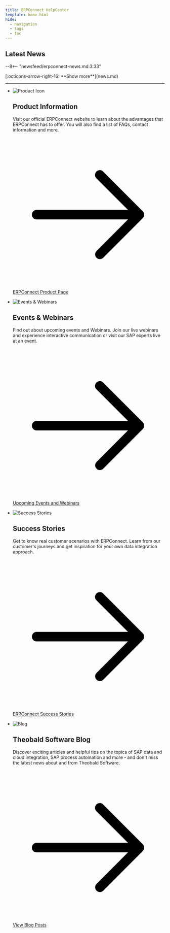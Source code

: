 ```yaml
---
title: ERPConnect HelpCenter
template: home.html
hide:
  - navigation
  - tags
  - toc
---
```


<!--
<h1> ERPConnect HelpCenter </h1>
-->

## Latest News

<div class="grid cards" markdown>

--8<-- "newsfeed/erpconnect-news.md:3:33"

</div>

<div class="home-show-more" markdown>[:octicons-arrow-right-16: **Show more**](news.md)</div>

<hr>

<div class="exploded-cards">

<ul>
	<li>
	<div class="exploded-card-icon">
		<span class "twemoji"><img src="./assets/images/logos/product-information.svg" alt="Product Icon"></span>
	</div>
	<div class="exploded-card-description">
		<h2>Product Information</h2>
		<p>Visit our official ERPConnect website to learn about the advantages that ERPConnect has to offer. You will also find a list of FAQs, contact information and more.</p>
		<p><a title="Open the ERPConnect Product Page" href="https://theobald-software.com/en/erpconnect/"><span class="twemoji"><svg viewBox="0 0 24 24" xmlns="http://www.w3.org/2000/svg"><path d="M13.22 19.03a.75.75 0 0 1 0-1.06L18.19 13H3.75a.75.75 0 0 1 0-1.5h14.44l-4.97-4.97a.749.749 0 0 1 .326-1.275.75.75 0 0 1 .734.215l6.25 6.25a.75.75 0 0 1 0 1.06l-6.25 6.25a.75.75 0 0 1-1.06 0"></path></svg></span> ERPConnect Product Page </a></p>
	</div>
	</li>
	<li>
	<div class="exploded-card-icon">
		<span class "twemoji"><img src="./assets/images/logos/events-webinars.svg" alt="Events & Webinars"></span>
	</div>
	<div class="exploded-card-description">
		<h2>Events & Webinars</h2>
		<p>Find out about upcoming events and Webinars. Join our live webinars and experience interactive communication or visit our SAP experts live at an event. </p>
		<p><a title="View upcoming events and webinars" href="https://theobald-software.com/en/resources/events-and-webinars/"><span class="twemoji"><svg viewBox="0 0 24 24" xmlns="http://www.w3.org/2000/svg"><path d="M13.22 19.03a.75.75 0 0 1 0-1.06L18.19 13H3.75a.75.75 0 0 1 0-1.5h14.44l-4.97-4.97a.749.749 0 0 1 .326-1.275.75.75 0 0 1 .734.215l6.25 6.25a.75.75 0 0 1 0 1.06l-6.25 6.25a.75.75 0 0 1-1.06 0"></path></svg></span> Upcoming Events and Webinars </a></p>
	</div>
	</li>
	<li>
	<div class="exploded-card-icon">
		<span class "twemoji"><img src="./assets/images/logos/success-stories.svg" alt="Success Stories"></span>
	</div>
	<div class="exploded-card-description">
		<h2>Success Stories</h2>
		<p>Get to know real customer scenarios with ERPConnect. Learn from our customer's journeys and get inspiration for your own data integration approach.</p>
		<p><a title="View Success Stories" href=" https://theobald-software.com/en/resources/success-stories?filter_one=default&filter_two=erpconnect"><span class="twemoji"><svg viewBox="0 0 24 24" xmlns="http://www.w3.org/2000/svg"><path d="M13.22 19.03a.75.75 0 0 1 0-1.06L18.19 13H3.75a.75.75 0 0 1 0-1.5h14.44l-4.97-4.97a.749.749 0 0 1 .326-1.275.75.75 0 0 1 .734.215l6.25 6.25a.75.75 0 0 1 0 1.06l-6.25 6.25a.75.75 0 0 1-1.06 0"></path></svg></span>ERPConnect Success Stories </a></p>
	</div>
    </li>
    <li>
    <div class="exploded-card-icon">
		<span class "twemoji"><img src="./assets/images/logos/blog.svg" alt="Blog"></span>
	</div>
	<div class="exploded-card-description">
		<h2>Theobald Software Blog</h2>
		<p>Discover exciting articles and helpful tips on the topics of SAP data and cloud integration, SAP process automation and more - and don't miss the latest news about and from Theobald Software.</p>
		<p><a title="Open the Theobald Software Blog" href="https://theobald-software.com/en/blog/"><span class="twemoji"><svg viewBox="0 0 24 24" xmlns="http://www.w3.org/2000/svg"><path d="M13.22 19.03a.75.75 0 0 1 0-1.06L18.19 13H3.75a.75.75 0 0 1 0-1.5h14.44l-4.97-4.97a.749.749 0 0 1 .326-1.275.75.75 0 0 1 .734.215l6.25 6.25a.75.75 0 0 1 0 1.06l-6.25 6.25a.75.75 0 0 1-1.06 0"></path></svg></span>View Blog Posts </a></p>
	</div>
	</li>
</div>

